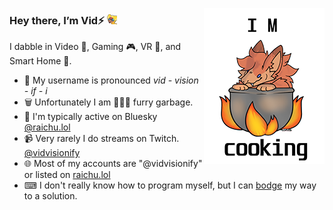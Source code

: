 <a href="https://www.vidvisionify.com/about"> <img align="right" alt="art by @artsbvg.bsky.social" src="imgs/cooking_KinqBVG_250px.png"> </a>
### Hey there, I’m **Vid**⚡ <img height="16px" alt="art by @kaiera.furria.net" src="imgs/miniicon_fiaKaiera_256.png">
I dabble in Video 🎥, Gaming 🎮, VR 🥽, and Smart Home 🏡.

 - 💬 My username is pronounced *vid - vision - if - i*
 - 🗑️ Unfortunately I am 🦝🏳️‍🌈 furry garbage. <br>
 - 🦋 I'm typically active on Bluesky [@raichu.lol](https://bsky.app/profile/raichu.lol)
 - 📹 Very rarely I do streams on Twitch. [@vidvisionify](https://twitch.tv/vidvisionify)
 - 🌐 Most of my accounts are "@vidvisionify" or listed on [raichu.lol](https://www.raichu.lol)
 - ⌨ I don't really know how to program myself, but I can [bodge](https://www.youtube.com/watch?v=lIFE7h3m40U) my way to a solution.
